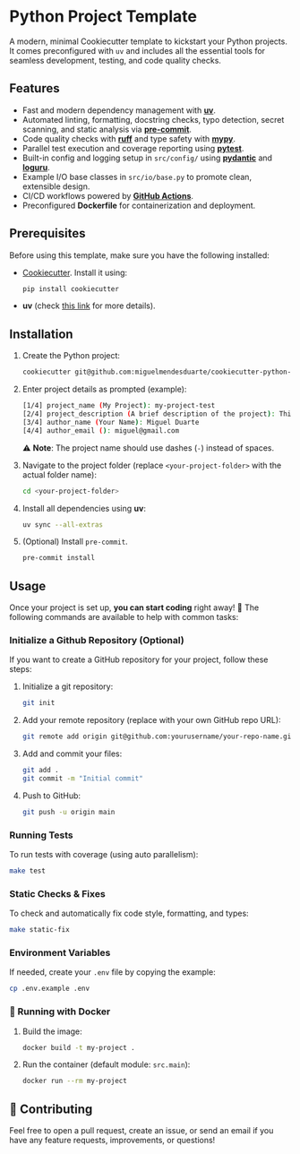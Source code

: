 # Python Project Template

A modern, minimal Cookiecutter template to kickstart your Python projects. It comes preconfigured with `uv` and includes all the essential tools for seamless development, testing, and code quality checks.

## Features

- Fast and modern dependency management with **[uv](https://docs.astral.sh/uv/)**.  
- Automated linting, formatting, docstring checks, typo detection, secret scanning, and static analysis via **[pre-commit](https://pre-commit.com/)**.  
- Code quality checks with **[ruff](https://docs.astral.sh/ruff/)** and type safety with **[mypy](https://mypy-lang.org/)**.  
- Parallel test execution and coverage reporting using **[pytest](https://docs.pytest.org/)**.  
- Built-in config and logging setup in `src/config/` using **[pydantic](https://docs.pydantic.dev/)** and **[loguru](https://loguru.readthedocs.io/)**.  
- Example I/O base classes in `src/io/base.py` to promote clean, extensible design.  
- CI/CD workflows powered by **[GitHub Actions](https://docs.github.com/en/actions)**.  
- Preconfigured **Dockerfile** for containerization and deployment.

## Prerequisites

Before using this template, make sure you have the following installed:

- [Cookiecutter](https://cookiecutter.readthedocs.io/en/2.0.2/). Install it using:

    ```bash
    pip install cookiecutter
    ```

- **uv** (check [this link](https://docs.astral.sh/uv/getting-started/installation/) for more details).

## Installation

1. Create the Python project:

    ```bash
    cookiecutter git@github.com:miguelmendesduarte/cookiecutter-python-template.git
    ```

2. Enter project details as prompted (example):

    ```bash
    [1/4] project_name (My Project): my-project-test
    [2/4] project_description (A brief description of the project): This is just a test project.
    [3/4] author_name (Your Name): Miguel Duarte
    [4/4] author_email (): miguel@gmail.com
    ```

    ⚠️ **Note**: The project name should use dashes (`-`) instead of spaces.

3. Navigate to the project folder (replace `<your-project-folder>` with the actual folder name):

    ```bash
    cd <your-project-folder>
    ```

4. Install all dependencies using **uv**:

    ```bash
    uv sync --all-extras
    ```

5. (Optional) Install `pre-commit`.

    ```bash
    pre-commit install
    ```

## Usage

Once your project is set up, **you can start coding** right away! 🥳 The following commands are available to help with common tasks:

### Initialize a Github Repository (Optional)

If you want to create a GitHub repository for your project, follow these steps:

1. Initialize a git repository:

    ```bash
    git init
    ```

2. Add your remote repository (replace with your own GitHub repo URL):

    ```bash
    git remote add origin git@github.com:yourusername/your-repo-name.git
    ```

3. Add and commit your files:

    ```bash
    git add .
    git commit -m "Initial commit"
    ```

4. Push to GitHub:

    ```bash
    git push -u origin main
    ```

### Running Tests

To run tests with coverage (using auto parallelism):

```bash
make test
```

### Static Checks & Fixes

To check and automatically fix code style, formatting, and types:

```bash
make static-fix
```

### Environment Variables

If needed, create your `.env` file by copying the example:

```bash
cp .env.example .env
```

### 🚢 Running with Docker

1. Build the image:

    ```bash
    docker build -t my-project .
    ```

2. Run the container (default module: `src.main`):

    ```bash
    docker run --rm my-project
    ```

## 🚀 Contributing

Feel free to open a pull request, create an issue, or send an email if you have any feature requests, improvements, or questions!
